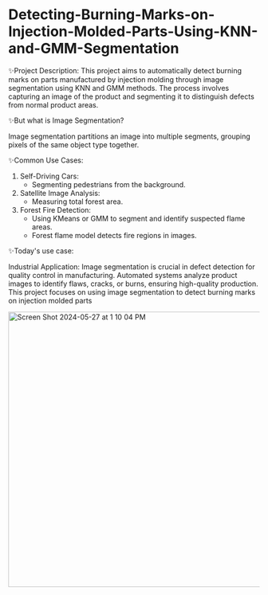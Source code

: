 # Detecting-Burning-Marks-on-Injection-Molded-Parts-Using-KNN-and-GMM-Segmentation


✨Project Description:
This project aims to automatically detect burning marks on parts manufactured by injection molding through image segmentation using KNN and GMM methods. The process involves capturing an image of the product and segmenting it to distinguish defects from normal product areas.




✨But what is Image Segmentation?

Image segmentation partitions an image into multiple segments, grouping pixels of the same object type together.





✨Common Use Cases:
1. Self-Driving Cars:
    * Segmenting pedestrians from the background.
2. Satellite Image Analysis:
    * Measuring total forest area.
3. Forest Fire Detection:
    * Using KMeans or GMM to segment and identify suspected flame areas.
    * Forest flame model detects fire regions in images.






✨Today's use case:

Industrial Application:
Image segmentation is crucial in defect detection for quality control in manufacturing. Automated systems analyze product images to identify flaws, cracks, or burns, ensuring high-quality production. This project focuses on using image segmentation to detect burning marks on injection molded parts

<img width="553" alt="Screen Shot 2024-05-27 at 1 10 04 PM" src="https://github.com/ZTECH10/Detecting-Burning-Marks-on-Injection-Molded-Parts-Using-KNN-and-GMM-Segmentation/assets/53150477/987d98f6-fb3a-42b6-87bb-2830da3bc580">
